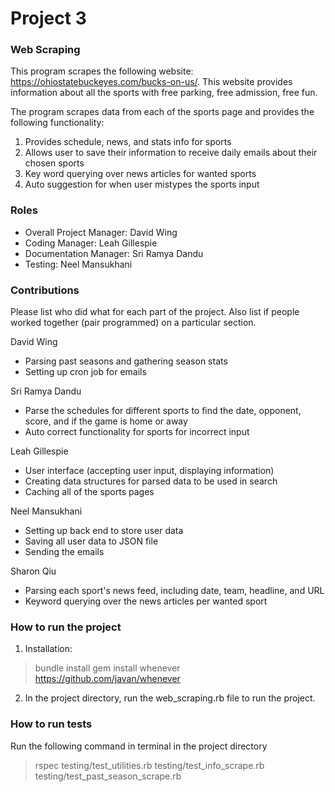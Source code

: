 # Project 3
### Web Scraping
This program scrapes the following website: https://ohiostatebuckeyes.com/bucks-on-us/. This website provides information about all the sports with free parking, free admission, free fun. 

The program scrapes data from each of the sports page and provides the following functionality:
1. Provides schedule, news, and stats info for sports
2. Allows user to save their information to receive daily emails about their chosen sports
3. Key word querying over news articles for wanted sports 
4. Auto suggestion for when user mistypes the sports input 

### Roles
* Overall Project Manager: David Wing
* Coding Manager: Leah Gillespie
* Documentation Manager: Sri Ramya Dandu
* Testing: Neel Mansukhani

### Contributions
Please list who did what for each part of the project.
Also list if people worked together (pair programmed) on a particular section.

David Wing
* Parsing past seasons and gathering season stats
* Setting up cron job for emails 

Sri Ramya Dandu
* Parse the schedules for different sports to find the date, opponent, score, and if the game is home or away
* Auto correct functionality for sports for incorrect input 

Leah Gillespie
* User interface (accepting user input, displaying information)
* Creating data structures for parsed data to be used in search
* Caching all of the sports pages

Neel Mansukhani
* Setting up back end to store user data
* Saving all user data to JSON file 
* Sending the emails

Sharon Qiu
* Parsing each sport's news feed, including date, team, headline, and URL
* Keyword querying over the news articles per wanted sport

### How to run the project 
1. Installation:
> bundle install
>gem install whenever
https://github.com/javan/whenever

2. In the project directory, run the web_scraping.rb file to run the project.

### How to run tests
Run the following command in terminal in the project directory
>rspec testing/test_utilities.rb testing/test_info_scrape.rb testing/test_past_season_scrape.rb

